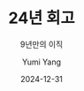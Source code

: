 ---
layout: post
title: "24년 회고"
subtitle: "9년만의 이직"
type: ""
# journey: true
text: true
author: "Yumi Yang"
post-header: false
header-img: "images/lib1.jpeg"
order: 9
date: 2024-12-31
comments: true
---